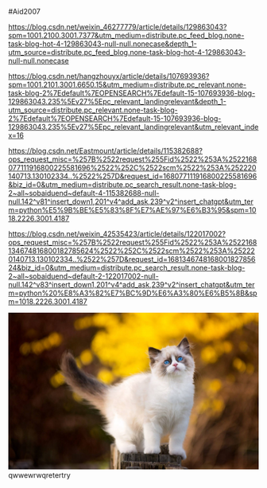 #Aid2007

https://blog.csdn.net/weixin_46277779/article/details/129863043?spm=1001.2100.3001.7377&utm_medium=distribute.pc_feed_blog.none-task-blog-hot-4-129863043-null-null.nonecase&depth_1-utm_source=distribute.pc_feed_blog.none-task-blog-hot-4-129863043-null-null.nonecase

https://blog.csdn.net/hangzhouyx/article/details/107693936?spm=1001.2101.3001.6650.15&utm_medium=distribute.pc_relevant.none-task-blog-2%7Edefault%7EOPENSEARCH%7Edefault-15-107693936-blog-129863043.235%5Ev27%5Epc_relevant_landingrelevant&depth_1-utm_source=distribute.pc_relevant.none-task-blog-2%7Edefault%7EOPENSEARCH%7Edefault-15-107693936-blog-129863043.235%5Ev27%5Epc_relevant_landingrelevant&utm_relevant_index=16

https://blog.csdn.net/Eastmount/article/details/115382688?ops_request_misc=%257B%2522request%255Fid%2522%253A%2522168077111916800225581696%2522%252C%2522scm%2522%253A%252220140713.130102334..%2522%257D&request_id=168077111916800225581696&biz_id=0&utm_medium=distribute.pc_search_result.none-task-blog-2~all~sobaiduend~default-4-115382688-null-null.142^v81^insert_down1,201^v4^add_ask,239^v2^insert_chatgpt&utm_term=python%E5%9B%BE%E5%83%8F%E7%AE%97%E6%B3%95&spm=1018.2226.3001.4187

https://blog.csdn.net/weixin_42535423/article/details/122017002?ops_request_misc=%257B%2522request%255Fid%2522%253A%2522168134674816800182785624%2522%252C%2522scm%2522%253A%252220140713.130102334..%2522%257D&request_id=168134674816800182785624&biz_id=0&utm_medium=distribute.pc_search_result.none-task-blog-2~all~sobaiduend~default-2-122017002-null-null.142^v83^insert_down1,201^v4^add_ask,239^v2^insert_chatgpt&utm_term=python%20%E8%A3%82%E7%BC%9D%E6%A3%80%E6%B5%8B&spm=1018.2226.3001.4187


![](./timg.jpg)qwwewrwqretertry

